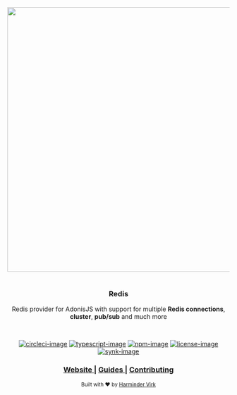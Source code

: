<div align="center">
  <img src="https://res.cloudinary.com/adonisjs/image/upload/q_100/v1558612869/adonis-readme_zscycu.jpg" width="600px">
</div>

<br />

<div align="center">
  <h3>Redis</h3>
  <p>Redis provider for AdonisJS with support for multiple <strong>Redis connections</strong>, <strong>cluster</strong>, <strong>pub/sub</strong> and much more</p>
</div>

<br />

<div align="center">

[![circleci-image]][circleci-url] [![typescript-image]][typescript-url] [![npm-image]][npm-url] [![license-image]][license-url] [![synk-image]][synk-url]

</div>

<div align="center">
  <h3>
    <a href="https://preview.adonisjs.com">
      Website
    </a>
    <span> | </span>
    <a href="https://preview.adonisjs.com/guides/database/redis">
      Guides
    </a>
    <span> | </span>
    <a href="CONTRIBUTING.md">
      Contributing
    </a>
  </h3>
</div>

<div align="center">
  <sub>Built with ❤︎ by <a href="https://twitter.com/AmanVirk1">Harminder Virk</a>
</div>

[circleci-image]: https://img.shields.io/circleci/build/github/adonisjs/redis/master.svg?style=for-the-badge&logo=circleci
[circleci-url]: https://circleci.com/gh/adonisjs/redis "circleci"

[typescript-image]: https://img.shields.io/badge/Typescript-294E80.svg?style=for-the-badge&logo=typescript
[typescript-url]:  "typescript"

[npm-image]: https://img.shields.io/npm/v/@adonisjs/redis/latest.svg?style=for-the-badge&logo=npm
[npm-url]: https://www.npmjs.com/package/@adonisjs/redis/v/latest "npm"

[license-image]: https://img.shields.io/npm/l/@adonisjs/redis?color=blueviolet&style=for-the-badge
[license-url]: LICENSE.md "license"

[synk-image]: https://img.shields.io/snyk/vulnerabilities/github/adonisjs/redis?label=Synk%20Vulnerabilities&style=for-the-badge
[synk-url]: https://snyk.io/test/github/adonisjs/redis?targetFile=package.json "synk"
